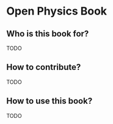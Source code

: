 # Open Physics Book

## Who is this book for?

TODO

## How to contribute?

TODO

## How to use this book?

TODO



